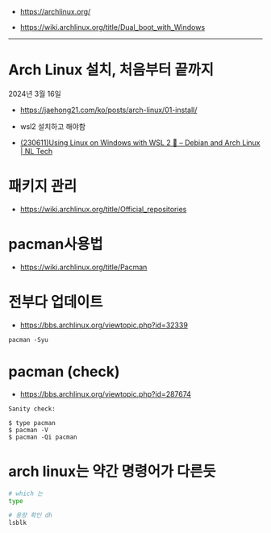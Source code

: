 - https://archlinux.org/

- https://wiki.archlinux.org/title/Dual_boot_with_Windows

<hr/>

# Arch Linux 설치, 처음부터 끝까지
2024년 3월 16일
- https://jaehong21.com/ko/posts/arch-linux/01-install/

- wsl2 설치하고 해야함
- [(230611)Using Linux on Windows with WSL 2 🐧 – Debian and Arch Linux | NL Tech](https://youtu.be/4RXDbz-EEEo?si=-Vsj9GpvuqPBCpMN)

# 패키지 관리
- https://wiki.archlinux.org/title/Official_repositories

# pacman사용법
- https://wiki.archlinux.org/title/Pacman

# 전부다 업데이트
- https://bbs.archlinux.org/viewtopic.php?id=32339

```
pacman -Syu
```

# pacman (check)
- https://bbs.archlinux.org/viewtopic.php?id=287674

```
Sanity check:

$ type pacman
$ pacman -V
$ pacman -Qi pacman
```

# arch linux는 약간 명령어가 다른듯

```bash
# which 는 
type

# 용량 확인 dh
lsblk
```
